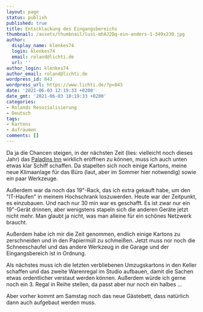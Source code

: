```yaml
---
layout: page
status: publish
published: true
title: Entschlackung des Eingangsbereichs
thumbnail: /assets/thumbnail/lusi-mhAJ2Dq-ein-anders-1-349x230.jpg
author:
  display_name: klenkes74
  login: klenkes74
  email: roland@lichti.de
  url: ''
author_login: klenkes74
author_email: roland@lichti.de
wordpress_id: 843
wordpress_url: https://www.lichti.de/?p=843
date: '2021-06-03 12:19:33 +0200'
date_gmt: '2021-06-03 10:19:33 +0200'
categories:
- Rolands Resozialisierung
- Deutsch
tags:
- Kartons
- Aufräumen
comments: []
---
```

<p><!-- wp:paragraph --></p>
<p>Da ja die Chancen steigen, in der nächsten Zeit (lies: vielleicht noch dieses Jahr) das <a href="https://paladins-inn.de" target="_blank" rel="noreferrer noopener">Paladins Inn</a> wirklich eröffnen zu können, muss ich auch unten etwas klar Schiff schaffen. Da stapelten sich noch einige Kartons, meine neue Klimaanlage für das Büro (laut, aber im Sommer hier notwendig) sowie ein paar Werkzeuge.</p>
<p><!-- /wp:paragraph --></p>
<p><!-- wp:paragraph --></p>
<p>Außerdem war da noch das 19"-Rack, das ich extra gekauft habe, um den "IT-Haufen" in meinem Hochschrank loszuwerden. Heute war der Zeitpunkt, es einzubauen. Und nach nur 30 min war es geschafft. Es ist zwar nur ein 19"-Gerät drinnen, aber wenigstens stapeln sich die anderen Geräte jetzt nicht mehr. Man glaubt ja nicht, was man alleine für ein schönes Netzwerk braucht.</p>
<p><!-- /wp:paragraph --></p>
<p><!-- wp:paragraph --></p>
<p>Außerdem habe ich mir die Zeit genommen, endlich einige Kartons zu zerschneiden und in den Papiermüll zu schmeißen. Jetzt muss nor noch die Schneeschaufel und das andere Werkzeug in die Garage und der Eingangsbereich ist in Ordnung.</p>
<p><!-- /wp:paragraph --></p>
<p><!-- wp:paragraph --></p>
<p>Als nächstes muss ich die letzten verbliebenen Umzugskartons in den Keller schaffen und das zweite Warenregal im Studio aufbauen, damit die Sachen etwas ordentlicher verstaut werden können. Außerdem würde ich gerne noch ein 3. Regal in Reihe stellen, da passt aber nur noch ein halbes ...</p>
<p><!-- /wp:paragraph --></p>
<p><!-- wp:paragraph --></p>
<p>Aber vorher kommt am Samstag noch das neue Gästebett, dass natürlich dann auch aufgebaut werden muss.</p>
<p><!-- /wp:paragraph --></p>
